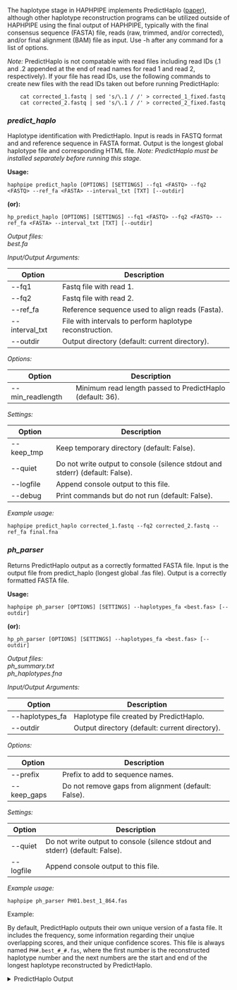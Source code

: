 The haplotype stage in HAPHPIPE implements PredictHaplo ([paper](https://www.ncbi.nlm.nih.gov/pubmed/26355517)), although other haplotype reconstruction programs can be utilized outside of HAPHPIPE using the final output of HAPHPIPE, typically with the final consensus sequence (FASTA) file, reads (raw, trimmed, and/or corrected), and/or final alignment (BAM) file as input.
Use -h after any command for a list of options. 

_Note:_ PredictHaplo is not compatable with read files including read IDs (.1 and .2 appended at the end of read names for read 1 and read 2, respectively). If your file has read IDs, use the following commands to create new files with the read IDs taken out before running PredictHaplo:
```
	cat corrected_1.fastq | sed 's/\.1 / /' > corrected_1_fixed.fastq
	cat corrected_2.fastq | sed 's/\.1 / /' > corrected_2_fixed.fastq
```

### *predict_haplo*
Haplotype identification with PredictHaplo. Input is reads in FASTQ format and and reference sequence in FASTA format. Output is the longest global haplotype file and corresponding HTML file. _Note: PredictHaplo must be installed separately before running this stage._ 

**Usage:**

`haphpipe predict_haplo [OPTIONS] [SETTINGS] --fq1 <FASTQ> --fq2 <FASTQ> --ref_fa <FASTA> --interval_txt [TXT] [--outdir]`

**(or):**

`hp_predict_haplo [OPTIONS] [SETTINGS] --fq1 <FASTQ> --fq2 <FASTQ> --ref_fa <FASTA> --interval_txt [TXT] [--outdir]`

*Output files:* <br> *best.fa*

*Input/Output Arguments:* 

Option         | Description
---------------|-------------
--fq1          | Fastq file with read 1.
--fq2          | Fastq file with read 2.
--ref_fa       | Reference sequence used to align reads (Fasta).
--interval_txt | File with intervals to perform haplotype reconstruction.
--outdir       | Output directory (default: current directory).

*Options:*

Option           | Description
-----------------|-------------
--min_readlength | Minimum read length passed to PredictHaplo (default: 36).

*Settings:*

Option      | Description
------------|-------------
--keep_tmp  | Keep temporary directory (default: False).
--quiet     | Do not write output to console (silence stdout and stderr) (default: False).
--logfile   | Append console output to this file.
--debug     | Print commands but do not run (default: False).


_Example usage:_

```
haphpipe predict_haplo corrected_1.fastq --fq2 corrected_2.fastq --ref_fa final.fna
```

### *ph_parser*
Returns PredictHaplo output as a correctly formatted FASTA file. Input is the output file from predict_haplo (longest global .fas file). Output is a correctly formatted FASTA file.

**Usage:**

`haphpipe ph_parser [OPTIONS] [SETTINGS] --haplotypes_fa <best.fas> [--outdir]`

**(or):**

`hp_ph_parser [OPTIONS] [SETTINGS] --haplotypes_fa <best.fas> [--outdir]`


*Output files:* <br> *ph_summary.txt* <br> *ph_haplotypes.fna*

*Input/Output Arguments:* 

Option          | Description
----------------|-------------
--haplotypes_fa | Haplotype file created by PredictHaplo.
--outdir        | Output directory (default: current directory).

*Options:*

Option      | Description
------------|-------------
--prefix    | Prefix to add to sequence names.
--keep_gaps | Do not remove gaps from alignment (default: False).

*Settings:*

Option    | Description
----------|-------------
--quiet   | Do not write output to console (silence stdout and stderr) (default: False).
--logfile |Append console output to this file.



_Example usage:_
```
haphpipe ph_parser PH01.best_1_864.fas
```

Example:

By default, PredictHaplo outputs their own unique version of a fasta file. It includes the frequency, some information regarding their unqiue overlapping scores, and their unique confidence scores. This file is always named `PH#.best_#_#.fas`, where the first number is the reconstructed haplotype number and the next numbers are the start and end of the longest haplotype reconstructed by PredictHaplo.

<details>
  <summary>PredictHaplo Output</summary>
```
	$ cat PH01.best_1_1208.fas
	>reconstructed_0
	;Freq:0.190638
	;Overlap quality scores (5,10):1,1
	;Confidence scores
	;~~~~~~~~~~~~~~~~~~~~~~~~~~~~~~~~~~~~~~~~n7~~~y~~~~~t~~~i~jjk~~zz
	;~~~~{~~~~~N{~{~Sx~~~~~~z~K~F~~~~~~~y~~~~~~~|~~F~wx|~~{~~|~~s<|]~~~~~~
	;~m~kj|{|v~{|_`~~~z~~~~~~~jy{y~~~~~a~__~~|~~~~~{wXZ~}~~~qm~xV~~~~~~~}~
	;Q~}~y||~~~}}~~~z~~~~~~{}A~}b|~~u~~|}}|~}}z~}bx~~n||~~||{~}~~d}~bz~~~}
	;|~}}~~~}~~~{|}}g{~~~}~r~}}~~~~u~~{kx{~}~}~|~}~}{}~}~}||~~~~[~}~}}~~~~
	;~~}~~~U||U}~|}}~~}}~~~~}u~b|}~w~~~~~{}|wv~}Dxzp{|}~@~~P~}~}~V~~z}~|ry
	;q~}|}~}~~}t~o~}~f}~~}{~~~}~{~~~~~~~}~~}~~|~~~M~~}~}x~}c~}^v~~~yzA~}~}
	;y}~z}~~~~~~~~~{z~~}~~~}~{}~~~~~}~~~~~~~|~~v~~}~~|y~]|{~||~~~~~~~~||~~
	;Y||~~|Q~|~~~|~~~~~|~~~z~~z~{{{y~~~~~~~~~~w{{~wz|~Z|~z|~~}p|~~|}}~~x}}
	;z}~}}|a|}}}}{}|~~}}~}}~}~{~|~}}~}{}|}|}}}~|}}}}{}}}|}}|}|}}}|}}}}~}}}
	;||}}}}{}}~}~}}}}}}}}}}}~}}}}}}}}}}}}}}}}}y}~}}}}}}}}}}~|}}}}|}}}}|}}}
	;}}}}}}}}|}}}}}}}}~}}}}}}|}}}}}}}}|}}}}}|}}}}|~|}}}}{}}}}}}}}}}}}}}}}}
	;}}=}}}{}}}}}}}}}}}}}}}}}}}}}}}}~||}}|~}}}}}{}}}}}|}}|}}}}}}}}}}}}}|}}
	;|}~}}}}|}}}}}}}}|}|~J}}}}}}~}}}}}}}}}}}}}}}}}}}}|}}`~}}}}|}}}}}}}}}}~
	;|}}}}}}}}}}}~}}}|}}}}}}}}}}|}}}}}}}}}}}t}}{}`}}}}}}|}~}~}|~}}}|k}}}}}
	;|}|~}}|}}~}}~}|}}z}}}}}}}}}}}}}}~}}~}}}~~}|}}}~}}}}}}}}~}~}}||~~}~z}}
	;~~}~}||~|~}|{}||~|z~~||}~|~}}|}~~}|}}~}}|}z~~~~{~}{}~y~~~~~{|}}~~|y~~
	;~|~~||~~~~~~~|n~~{~~~~~~~~~~~~~~~
	;EndOfComments
	ACCAAATGAAAGATTGTACTGAGAGACAGGCTAATTTTTTAGGGAATATCTGGCCTTCCCGCAAGGGAAG
	GCCAGGGAACTTTCCTCAGAGCAGGCTAGAGCCAACAGCCCCACCAGAAGAGAGCTTCAGGCTTGGGGAA
	GCAACAACAAAGCCCTCTCAGAAACAGGAGCCAATAGACAAGGAAATGTATCCTTTAACTTCCCTCAGAT
	CACTCTTTGGCAACGACCCCTTGTCACAATAAAGATAGGGGAGCAACTAAAGGAAGCCCTGTTAGATACA
	GGAGCAGATGATACAGTATTAGAAGAAATGAATTTGCCAGGAAGATGGAAACCAAGAATGATAGGGGGAA
	TCGGGGGTTTTATCAAAGTAAGACAGTATGATCAGATAGCCATAGACATCTGTGGCCATAAAGCTATAGG
	TACAGTATTAGTAGGACCTACACCTGTCAACATAATTGGAAGAAATCTGTTGACTCAGCTTGGTTGCACT
	TTAAATTTTCCCATTAGTCCTATTGAAACTGTACCAGTAAAATTGAAGCCAGGAATGGATGGCCCAAAGG
	TTAAACAATGGCCATTGACAGAAGAAAAAATAAAAGCATTAGTAGAAATTTGTACAGAAATGGAAAAAGA
	AGGGAAAATTTCAAAAATTGGGCCTGAAAATCCATACAATACTCCAGTATTTGCCATAAGGAAAAAAGAC
	AGTACTAAATGGAGAAAATTAGTAGATTTCAGAGAACTTAATAAGAGAACTCAGGACTTCTGGGAAGTCC
	AATTAGGAATACCACATCCCTCAGGGTTAAAAAAGAAAAAATCAGTAACAGTACTGGATGCGGGTGATGC
	ATATTTTTCAGTTCCCTTAGATGAAGACTTCAGAAAGTATACTGCATTTACCATACCTAGTGTAAACAAT
	GAGACACTAGGGATTAGGTATCAGTACAATGTGCTTCCACAAGGATGGAAAGGATCACCAGCAATATTCC
	AAGCTAGCATGACAAAAATCTTAGAGCCTTTTAGAAAACAAAATCCAGACATAGTTATCTATCAATACAT
	GGATGATCTGTATGTAGGATCTGACCTAGAAATAGGGCAGCATAGAACAAAAATAGAGGAACTGAGAGAA
	CATCTGTTGAGGTGGGGGTTTTGCACACCAGACAAGAAACATCAGAAGGAACCTCCATTCCTTTGGATGG
	GTTATGAACTCCATCCTT
	>reconstructed_1
	;Freq:0.294104
	;Overlap quality scores (5,10):1,1
	;Confidence scores
	;~~~~~~~~z~~~~~~~~~|~y~~~~u}|~~~~~}}~~~~~~~ya~|~~}}~~~y~~~j~YXH~~s~
	;~~~~z~~|~~b|}^}xZ}}~}z~t~r~{}~}x}}yb}~~~}~}u~~}~gu|}}{~|}}~ozsw}|}}h~
	;|l}v|^][t}zz}vw}}s}}}}~v}|~|~~}}}~~}}}}}~}}}}}}zo\}}}~}vn}iv}}}}}}}}}
	;v}}~|u}}}}}}}}}|}}}}}}|}^}}[}~}r}}}{|}}|t|}}{z}}pz}}{}}}}}}}v~}y|~}}}
	;}}}}~}}~}}}tz}}`}}}~}}q}}}}}~}y}}|r||}}}}~}}~}}{}}}}}}}}}}}y~}}}}t}}}
	;}}}}}}{|}|}}{r}}}}tv~}}}t}m|~}h}}}}}v}}qt}|y|{|u~}}|}~_}~|~~|}~|}~}|e
	;Y}~}}~}}~}v}t}}}j}}~}}}~}}~|}}}}|}}|}}}~}}}}};}}~}}x}}|}}yu}}}wy`}|~~
	;{}}x}}}}}~}}}~{v}}}}}{}~}}~}~}}|}}}}}}}}}}u}}y~~{g}L}}}}}|~}{~|}|}|}}
	;l}}}}{_}}}}~z~}|}~~|~~x|~}~z~~|~}~~~}~~~}y}~~|k}}Pf}w~~~~T}}}F~~}~z}{
	;{~|}|zZ~s~|}r~}}~~|}}}}}~|}}}}n}}}~}}}}~}}}}}}}}}}}|~}}}}}}~~}}~~~~~}
	;N}}}}}|~}}~}}}}{}}}~}}|~~|}|}}}~|}~}}}}}}D}~}}}}}}}}}}}}}}}}|}}z}|}}}
	;}k}}}}}}}}}}}}}}}}}}}|}}}}}|}}}}}|}}}}}|}}}}|~{~}}}G}~}}}}}~}}}}}}}}}
	;}}h}}~|}|}}}}}}}}}}}}}}}}}}}}}}}}{}}|}}}}|~|}}}}}}}M}}}}}}}~}}}}}}}}}
	;}}~|}}}}}~~~}}}~}}|}g}}}}}}}}~|}}}}}}}}}}}}}}}}}|}~t~}|}}}}}}}||~}}}}
	;|}}}}~}}}}}}~}}}gi}}~}}}}}}}}}}}}|}}~}}g}~}}v}}}}}|{}}}}}}~}}~|e}}}}}
	;}}|}}~}~}~}}~}|~}|}~|||}}}}|~}}~}}}}}}}}|}}~}}~}|~}|y~}~}}}}}|}}~~}~}
	;}}~}~}|~}}}~}}}}~}{}}~}}~}}}||~~}||~}x|}{~|}|~~|~}}}|{~}}~}{}}||~}}}~
	;|~}~}}}~|}}~~|,~~~~~~~~~~~~~~m~~~
	;EndOfComments
	ACCAAATGAAAGATTGTACTGAGAGACAGGCTAATTTTTTAGGGAAGATCTGGCCTTCCCGCGGCGGAAG
	GCCAGGGAATTTTCTTCAGAGCAGACCAGAGCCAACAGCCCCACCAGAAGAGAGCTTCAGGTTTGGGGAG
	GAGACAACAACTCCCTCTCAGAAGCAGGAGCCGAAGGACAAGGAAACATATCCTTTAGCTTCCCTCAAAT
	CACTCTTTGGCAACGACCCCTTGTTACAATAAAGATAGGGGGGCAGCTAAAGGAAGCTCTATTAGATACA
	GGAGCAGATGACACAGTATTAGAAGAAATGGATTTGCCAGGAAGATGGAAACCAAAAATGATAGGGGGAA
	TTGGAGGTTTTATCAAAGTAAAACAGTATGATCAGATACCCATAGAAATTTGTGGACATAAAGTGATAGG
	TACAGTATTAGTAGGACCTACACCTGTCAACATAATTGGAAGAAATCTGTTGACTCAGCTTGGTTGCACT
	TTAAATTTTCCCATTAGTCCTATTGAAACTGTACCAGTAAAATTGAAGCCAGGAATGGATGGCCCAAAGG
	TTAAACAATGGCCATTGACAGAAGAAAAAATAAAAGCATTAATAGAAATCTGTGCAGAAATGGAAAAGGA
	AGGGAAAATTTCAAAAATTGGGCCTGAAAATCCATACAATACTCCAGTATTTGCCATAAGAAAAAAAGAC
	AGTACTAAATGGAGAAAATTAGTAGATTTCAAAGAACTTAATAAGAGAACTCAGGACTTCTGGGAAGTCC
	AATTAGGAATACCACATCCCTCAGGGTTAAAAAAGAAAAAGTCAGTAACAGTACTGGATGTGGGTGATGC
	ATATTTTTCAGTTCCCTTAGATGAAGACTTCAGAAAGTACACTGCATTTACCATACCTAGTGTAAACAAT
	GAGACACCAGGGATTAGGTATCAGTACAATGTGCTTCCACAAGGATGGAAAGGATCACCAGCAATATTCC
	AATGTAGCATGACAAAAATCTTAGAACCTTTTAGAAAACAAAATCCAGATATAGTTATCTATCAATACAT
	GGATGATCTGTATGTAGGATCTGACCTAGAAATAGGGCAGCATAGAACAAAAATAGAGGAACTGAGAGAA
	CATCTGTTGAGGTGGGGGTTTTGCACACCAGACAAGAAACATCAGAAGGAACCTCCATTCCTTTGGATGG
	GTTATGAACTCCATCCTT
	>reconstructed_2
	;Freq:0.515259
	;Overlap quality scores (5,10):4,4
	;Confidence scores
	;~~~~~~~w~~zz~~~~z~~w~|wy~|~~{|~~|~~~~~~~~}~{~hD~~~}|~|}}t~~_;~tue}}S}
	;~}~~p}}l}~P}}ZlvL~z}}h~g~A~x}}}s}}{S~}~}}}}l}~|}SOq}}q}w}}~i\pz~w~~z~
	;}7~|vzUu4|smtgm}~W}}~~}r}n`f`}{PZLSI:Vs_V_}}}}_<db}}}}}CQ}YJ}t}}}~}}}
	;T}}~|}}}}}}}~}}k}}}}}}q}L}}]}}}L}}}tt|~}{q}}{M}lAIu}}}s{}}}~y~}st}|}}
	;z}}}}|}}}}}{q|}Z}}}}}}P~}|}|}}E}}cLbi}vu}}|}}|}g}}}}}}|}~}~{}~}|}{}}}
	;}~}|}}}{{|~}pp}~~~{|}}~}[yEx}}\}}}{}N}uoK}}pauSy}}}v~~J}}q}}v~}c}~}\i
	;]|}}~}|}~}r}Y}}}B}}~||~}}}}{}}}|}|~|}~~~~}}~{w}{}~|R|}s|}k{~}}}ra}q}}
	;o}}d}~}}}}}~}}|X~}}~}e}}}}}}}|}y|}}}}~}|~}c~~b~~nL~a}}}}}~}}m}}~{}}}}
	;g}}}}uLm~l}}`~|n}}~}}|d~~y~u}|tz~~~~|}}~~t}}}tx}|Tu~v}}~}^|~~w~|~}m{}
	;u}}}|w;}{}{}r}||}}z|}|~|}z}||}y}}}~}}}|}}~}}}|}y}}}}}}}~}||}}}}}}~}}|
	;v{}|}}{}}}|~|}}|}}}}}}}}}}|}}}}}|}~}}}}}}p}}||}}}}}~}}}{}}}}}}}z}}}}}
	;}|}}~}}}|}}}}}}}}}}}}}}}}}}}}}}|}||}}|}|}}}}|}|}}}}u}}}}}}}}}}}}}}}}}
	;}}g}}}{}}}}}}}}}}}}}}}}}}}}}}}}}}}}}}}}}}}}y}}}}}|}m}}}}}}}}}}}}}}}}}
	;}}}}}}}}}}}}}}}}}}|}i}}}}}}}}}}|}}}}}}}}}}}}}}}}}}}H}}}}}}}}}|}{}}}}}
	;|}}}}}}}}}}}}}}}}}}}}}}}}}}}}}}}}}}}}}}y}}|}H}}}}}}}}}}}}}}}}}}u}}}}}
	;}}}}}}}}}}}}}}}}}z}}}}}}}}}}}}}}}}|}}}|}}}}}}}}}|}}}}}}}}}}}}|}}}}|}}
	;}}}}}}}}}}}}||}|}}|}}}}}}|}}|}}}~}|}|}}}|}{}}}}|}}}}|{|}}}}x||}}}|{}}
	;}}}}}}}~}}~}~|n}~}}}}}~}}~~|~~~y~,
	;EndOfComments
	ACCAAATGAAAGATTGTACTGAGAGACAGGCTAATTTTTTAGGGAAAATCTGGCCTTCCCACAAGGGAAG
	GCCAGGGAATTTTCTTCAGAGCAGACCAGAGCCAACAGCCCCACCAGAAGAGAGCTTCAGGTTTGGGGAA
	GAGACAACAACTCCCTCTCAGAAGCAGGAGCCGATAGACAAGGAAATGTATCCTTTAGCTTCCCTCAAAT
	CACTCTTTGGCAACGACCCCTCGTCACAATAAAGATAGGGGGGCAACTAAAGGAAGCTCTATTAGATACA
	GGAGCAGATGATACAGTATTAGAAGAAATGAATTTGCCAGGAAGATGGAAACCAAAAATGATAGGGGGAA
	TTGGAGGTTTTATCAAAGTAAAACAGTATGATCAGATACCCATAGAAATCTGTGGACATAAAGCTATAGG
	TACAGTATTAGTAGGACCTACACCTGTCAACATAATTGGAAGAAATCTGTTGACTCAGATTGGTTGCACT
	TTAAATTTTCCCATTAGTCCTATTGAAACTGTACCAGTAAAATTAAAGCCAGGAATGGATGGCCCAAAAG
	TTAAACAATGGCCATTGACAGAAGAAAAAATAAAAGCATTAGTAGAAATTTGTACAGAAATGGAAAAGGA
	AGGGAAAATTTCAAAAATTGGGCCTGAAAATCCATACAATACTCCAGTATTTGCCATAAGGAAAAAAGAC
	AGTACTAAATGGAGAAAATTAGTAGATTTCAGAGAACTTAATAAGAGAACTCAAGACTTCCGGGAAGTCC
	AATTAGGAATACCACATCCCTCAGGGTTAAAAAAGAAAAAATCAGTAACAGTACTGGATGTGGGTGATGC
	ATATTTTTCAGTTCCCTTAGATGAAGACTTCAGAAAGTATACTGCATTTACCATACCTAGTGTAAACAAT
	GAGACACCAGGGATTAGGTATCAGTACAATGTGCTTCCACAAGGATGGAAAGGATCACCAGCAATATTCC
	AAGCTAGCATGACAAAAATCTTAGAGCCTTTTAGAAAACAAAATCCAGACATAGTTATCTATCAATACAT
	GGATGATCTGTATGTAGGATCTGACCTAGAAATAGGGCAGCATAGAACAAAAATAGAGGAACTGAGAGAA
	CATCTGTTGAGGTGGGGGTTTTGCACACCAGACAAGAAACATCAGAAGGAACCTCCATTCCTTTGGATGG
	GTTATGAACTCCATCCCC
```
</details>

*ph_parser* takes this output and creates a proper fasta file with each resontructed haplotype and a text file that has the hpalotype diversity estimate.

<details>
  <summary>PH Parser Output</summary>
```
	$ cat ph_summary.txt
	PH_num_hap 3
	PH_hap_diversity 0.611668153059
	PH_seq_len 1208


	$ cat ph_haplotypes.fna
	>reconstructed_0 Freq=0.190638
	ACCAAATGAAAGATTGTACTGAGAGACAGGCTAATTTTTTAGGGAATATCTGGCCTTCCCGCAAGGGAAG
	GCCAGGGAACTTTCCTCAGAGCAGGCTAGAGCCAACAGCCCCACCAGAAGAGAGCTTCAGGCTTGGGGAA
	GCAACAACAAAGCCCTCTCAGAAACAGGAGCCAATAGACAAGGAAATGTATCCTTTAACTTCCCTCAGAT
	CACTCTTTGGCAACGACCCCTTGTCACAATAAAGATAGGGGAGCAACTAAAGGAAGCCCTGTTAGATACA
	GGAGCAGATGATACAGTATTAGAAGAAATGAATTTGCCAGGAAGATGGAAACCAAGAATGATAGGGGGAA
	TCGGGGGTTTTATCAAAGTAAGACAGTATGATCAGATAGCCATAGACATCTGTGGCCATAAAGCTATAGG
	TACAGTATTAGTAGGACCTACACCTGTCAACATAATTGGAAGAAATCTGTTGACTCAGCTTGGTTGCACT
	TTAAATTTTCCCATTAGTCCTATTGAAACTGTACCAGTAAAATTGAAGCCAGGAATGGATGGCCCAAAGG
	TTAAACAATGGCCATTGACAGAAGAAAAAATAAAAGCATTAGTAGAAATTTGTACAGAAATGGAAAAAGA
	AGGGAAAATTTCAAAAATTGGGCCTGAAAATCCATACAATACTCCAGTATTTGCCATAAGGAAAAAAGAC
	AGTACTAAATGGAGAAAATTAGTAGATTTCAGAGAACTTAATAAGAGAACTCAGGACTTCTGGGAAGTCC
	AATTAGGAATACCACATCCCTCAGGGTTAAAAAAGAAAAAATCAGTAACAGTACTGGATGCGGGTGATGC
	ATATTTTTCAGTTCCCTTAGATGAAGACTTCAGAAAGTATACTGCATTTACCATACCTAGTGTAAACAAT
	GAGACACTAGGGATTAGGTATCAGTACAATGTGCTTCCACAAGGATGGAAAGGATCACCAGCAATATTCC
	AAGCTAGCATGACAAAAATCTTAGAGCCTTTTAGAAAACAAAATCCAGACATAGTTATCTATCAATACAT
	GGATGATCTGTATGTAGGATCTGACCTAGAAATAGGGCAGCATAGAACAAAAATAGAGGAACTGAGAGAA
	CATCTGTTGAGGTGGGGGTTTTGCACACCAGACAAGAAACATCAGAAGGAACCTCCATTCCTTTGGATGG
	GTTATGAACTCCATCCTT
	>reconstructed_1 Freq=0.294104
	ACCAAATGAAAGATTGTACTGAGAGACAGGCTAATTTTTTAGGGAAGATCTGGCCTTCCCGCGGCGGAAG
	GCCAGGGAATTTTCTTCAGAGCAGACCAGAGCCAACAGCCCCACCAGAAGAGAGCTTCAGGTTTGGGGAG
	GAGACAACAACTCCCTCTCAGAAGCAGGAGCCGAAGGACAAGGAAACATATCCTTTAGCTTCCCTCAAAT
	CACTCTTTGGCAACGACCCCTTGTTACAATAAAGATAGGGGGGCAGCTAAAGGAAGCTCTATTAGATACA
	GGAGCAGATGACACAGTATTAGAAGAAATGGATTTGCCAGGAAGATGGAAACCAAAAATGATAGGGGGAA
	TTGGAGGTTTTATCAAAGTAAAACAGTATGATCAGATACCCATAGAAATTTGTGGACATAAAGTGATAGG
	TACAGTATTAGTAGGACCTACACCTGTCAACATAATTGGAAGAAATCTGTTGACTCAGCTTGGTTGCACT
	TTAAATTTTCCCATTAGTCCTATTGAAACTGTACCAGTAAAATTGAAGCCAGGAATGGATGGCCCAAAGG
	TTAAACAATGGCCATTGACAGAAGAAAAAATAAAAGCATTAATAGAAATCTGTGCAGAAATGGAAAAGGA
	AGGGAAAATTTCAAAAATTGGGCCTGAAAATCCATACAATACTCCAGTATTTGCCATAAGAAAAAAAGAC
	AGTACTAAATGGAGAAAATTAGTAGATTTCAAAGAACTTAATAAGAGAACTCAGGACTTCTGGGAAGTCC
	AATTAGGAATACCACATCCCTCAGGGTTAAAAAAGAAAAAGTCAGTAACAGTACTGGATGTGGGTGATGC
	ATATTTTTCAGTTCCCTTAGATGAAGACTTCAGAAAGTACACTGCATTTACCATACCTAGTGTAAACAAT
	GAGACACCAGGGATTAGGTATCAGTACAATGTGCTTCCACAAGGATGGAAAGGATCACCAGCAATATTCC
	AATGTAGCATGACAAAAATCTTAGAACCTTTTAGAAAACAAAATCCAGATATAGTTATCTATCAATACAT
	GGATGATCTGTATGTAGGATCTGACCTAGAAATAGGGCAGCATAGAACAAAAATAGAGGAACTGAGAGAA
	CATCTGTTGAGGTGGGGGTTTTGCACACCAGACAAGAAACATCAGAAGGAACCTCCATTCCTTTGGATGG
	GTTATGAACTCCATCCTT
	>reconstructed_2 Freq=0.515259
	ACCAAATGAAAGATTGTACTGAGAGACAGGCTAATTTTTTAGGGAAAATCTGGCCTTCCCACAAGGGAAG
	GCCAGGGAATTTTCTTCAGAGCAGACCAGAGCCAACAGCCCCACCAGAAGAGAGCTTCAGGTTTGGGGAA
	GAGACAACAACTCCCTCTCAGAAGCAGGAGCCGATAGACAAGGAAATGTATCCTTTAGCTTCCCTCAAAT
	CACTCTTTGGCAACGACCCCTCGTCACAATAAAGATAGGGGGGCAACTAAAGGAAGCTCTATTAGATACA
	GGAGCAGATGATACAGTATTAGAAGAAATGAATTTGCCAGGAAGATGGAAACCAAAAATGATAGGGGGAA
	TTGGAGGTTTTATCAAAGTAAAACAGTATGATCAGATACCCATAGAAATCTGTGGACATAAAGCTATAGG
	TACAGTATTAGTAGGACCTACACCTGTCAACATAATTGGAAGAAATCTGTTGACTCAGATTGGTTGCACT
	TTAAATTTTCCCATTAGTCCTATTGAAACTGTACCAGTAAAATTAAAGCCAGGAATGGATGGCCCAAAAG
	TTAAACAATGGCCATTGACAGAAGAAAAAATAAAAGCATTAGTAGAAATTTGTACAGAAATGGAAAAGGA
	AGGGAAAATTTCAAAAATTGGGCCTGAAAATCCATACAATACTCCAGTATTTGCCATAAGGAAAAAAGAC
	AGTACTAAATGGAGAAAATTAGTAGATTTCAGAGAACTTAATAAGAGAACTCAAGACTTCCGGGAAGTCC
	AATTAGGAATACCACATCCCTCAGGGTTAAAAAAGAAAAAATCAGTAACAGTACTGGATGTGGGTGATGC
	ATATTTTTCAGTTCCCTTAGATGAAGACTTCAGAAAGTATACTGCATTTACCATACCTAGTGTAAACAAT
	GAGACACCAGGGATTAGGTATCAGTACAATGTGCTTCCACAAGGATGGAAAGGATCACCAGCAATATTCC
	AAGCTAGCATGACAAAAATCTTAGAGCCTTTTAGAAAACAAAATCCAGACATAGTTATCTATCAATACAT
	GGATGATCTGTATGTAGGATCTGACCTAGAAATAGGGCAGCATAGAACAAAAATAGAGGAACTGAGAGAA
	CATCTGTTGAGGTGGGGGTTTTGCACACCAGACAAGAAACATCAGAAGGAACCTCCATTCCTTTGGATGG
	GTTATGAACTCCATCCCC
```
</details>

			
### *cliquesnv*
A reference-based reconstruction of viral variants from NGS data([documentation](https://github.com/vtsyvina/CliqueSNV)). Input is read files in Fastq format and reference Fasta file. 
Output is inferred viral variants with respective frequencies and diversity. Please see the CliqueSNV  documentation for a full description of CliqueSNV  options. 

**Usage:**

`haphpipe cliquesnv [CliqueSNV OPTIONS] [HAPHPIPE OPTIONS] --fq1 <FASTQ> --fq2 <FASTQ> (or) --fqU <FASTQ> [--outdir]`

*Output files:*

File   | Description |
---------|-------------|
cs[NUM]_[REGION].fasta | Reconstructed haplotypes in FASTA format. |
cs[NUM]_[REGION].txt | CliqueSNV output summary file. |
cs[NUM]_[REGION]_summary.txt | HAPHPIPE-generated output summary file with sequence length and diversity. |

*Input/Output Arguments:* 

Option   | CliqueSNV Equivalent |Description |
---------|------------------|----           |
  --fq1 SEQS         |                      |  Input reads in FASTQ format|
  --fq2 SEQS         |                      |  Input reads in FASTQ format|
  --ref_fa REF_FA    |                      |  Reference FASTA |
  --outdir OUTDIR    | --prefix             |  Output directory (default: .)|

*CliqueSNV Options:*

Option   | CliqueSNV Equivalent |Description |
---------|------------------|----        |
 --jardir JARDIR           | -jar      | Path to clique-snv.jar |
 --O22min O22MIN           | -t        | Minimum threshold for O22 value |
 --O22minfreq --O22MINFREQ | -tf       | Minimum threshold for O22 frequency relative to read coverage |
 --printlog                | -log      | Print log data to console |
 --merging MERGING         | -cm       | Cliques merging algorithm: accurate or fast |
 --outputstart OUTPUTSTART | -os       | Output start position |
 --outputend OUTPUTEND     | -oe       | Output end position |
 --fasta_format FASTA_FORMAT | -fdf      | Fasta defline format: short or extended, add number at end to adjust precision of frequency |

*Options:*

Option   | Description |
---------|-------------|
 --keep_tmp         | Keep temporary directory  |
 --quiet            | Do not write output to console (silence stdout and  stderr) (default: False)|
 --logfile LOGFILE  | Name for log file (output)|
 --debug            | Print commands but do not run (default: False)|
 --ncpu NCPU        | Number of CPU to use (default: 1)|

_Example usage:_


```
haphpipe cliquesnv --fq1 corrected_1.fastq --fq2 corrected_2.fastq --ref_fa final.fna
```
		
